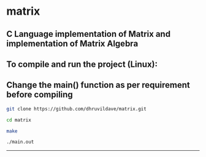 # matrix
C Language implementation of Matrix and implementation of Matrix Algebra
---

## To compile and run the project (Linux):

## Change the main() function as per requirement before compiling

```bash
git clone https://github.com/dhruvildave/matrix.git
```

```bash
cd matrix
```

```bash
make
```

```bash
./main.out
```
---
